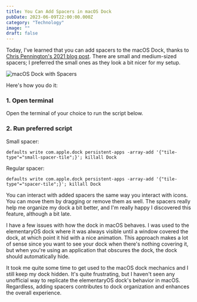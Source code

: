 ```yaml
---
title: You Can Add Spacers in macOS Dock
pubDate: 2023-06-09T22:00:00.000Z
category: "Technology"
image: ""
draft: false
---
```


Today, I've learned that you can add spacers to the macOS Dock, thanks to [Chris Pennington's 2021 blog post](https://chrispennington.blog/blog/add-spacer-in-macos-dock/). There are small and medium-sized spacers; I preferred the small ones as they look a bit nicer for my setup.

![](</media/Screenshot 2023-06-10 at 11.53.19.png> "macOS Dock with Spacers")

Here's how you do it:

### 1. Open terminal

Open the terminal of your choice to run the script below.

### 2. Run preferred script

Small spacer:

```shell
defaults write com.apple.dock persistent-apps -array-add '{"tile-type"="small-spacer-tile";}'; killall Dock
```

Regular spacer:

```shell
defaults write com.apple.dock persistent-apps -array-add '{"tile-type"="spacer-tile";}'; killall Dock

```

You can interact with added spacers the same way you interact with icons. You can move them by dragging or remove them as well. The spacers really help me organize my dock a bit better, and I'm really happy I discovered this feature, although a bit late.

I have a few issues with how the dock in macOS behaves. I was used to the elementaryOS dock where it was always visible until a window covered the dock, at which point it hid with a nice animation. This approach makes a lot of sense since you want to see your dock when there's nothing covering it, but when you're using an application that obscures the dock, the dock should automatically hide.

It took me quite some time to get used to the macOS dock mechanics and I still keep my dock hidden. It's quite frustrating, but I haven't seen any unofficial way to replicate the elementaryOS dock's behavior in macOS. Regardless, adding spacers contributes to dock organization and enhances the overall experience.
